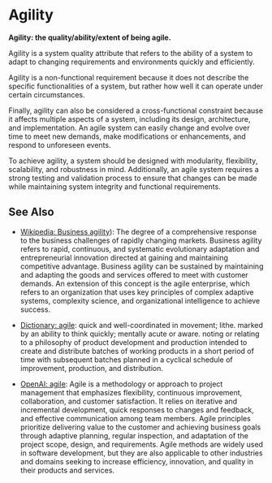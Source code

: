 # Agility

**Agility: the quality/ability/extent of being agile.**

<span data-chatgpt-prompt="explain agility (system quality attribute, cross-functional constraint, non-functional requirement\)">

Agility is a system quality attribute that refers to the ability of a system to adapt to changing requirements and environments quickly and efficiently. 

Agility is a non-functional requirement because it does not describe the specific functionalities of a system, but rather how well it can operate under certain circumstances. 

Finally, agility can also be considered a cross-functional constraint because it affects multiple aspects of a system, including its design, architecture, and implementation. An agile system can easily change and evolve over time to meet new demands, make modifications or enhancements, and respond to unforeseen events.

To achieve agility, a system should be designed with modularity, flexibility, scalability, and robustness in mind. Additionally, an agile system requires a strong testing and validation process to ensure that changes can be made while maintaining system integrity and functional requirements.

</span>

## See Also

* [Wikipedia: Business agility](https://wikipedia.org/wiki/Business_agility)): The degree of a comprehensive response to the business challenges of rapidly changing markets. Business agility refers to rapid, continuous, and systematic evolutionary adaptation and entrepreneurial innovation directed at gaining and maintaining competitive advantage. Business agility can be sustained by maintaining and adapting the goods and services offered to meet with customer demands. An extension of this concept is the agile enterprise, which refers to an organization that uses key principles of complex adaptive systems, complexity science, and organizational intelligence to achieve success.

* [Dictionary: agile](https://www.dictionary.com/browse/agile): quick and well-coordinated in movement; lithe. marked by an ability to think quickly; mentally acute or aware. noting or relating to a philosophy of product development and production intended to create and distribute batches of working products in a short period of time with subsequent batches planned in a cyclical schedule of improvement, production, and distribution.

* [OpenAI: agile](https:://openai.com): <span data-chatgpt-prompt="define agile (computers and software)">Agile is a methodology or approach to project management that emphasizes flexibility, continuous improvement, collaboration, and customer satisfaction. It relies on iterative and incremental development, quick responses to changes and feedback, and effective communication among team members. Agile principles prioritize delivering value to the customer and achieving business goals through adaptive planning, regular inspection, and adaptation of the project scope, design, and requirements. Agile methods are widely used in software development, but they are also applicable to other industries and domains seeking to increase efficiency, innovation, and quality in their products and services.</span>
